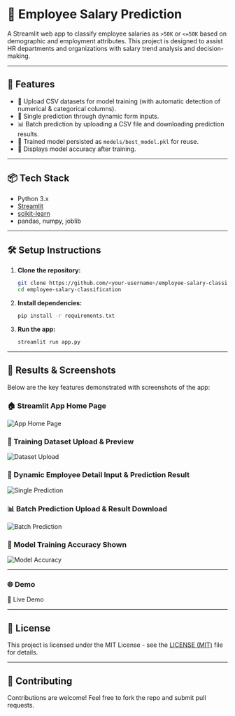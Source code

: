 # 💼 Employee Salary Prediction

A Streamlit web app to classify employee salaries as `>50K` or `<=50K` based on demographic and employment attributes. This project is designed to assist HR departments and organizations with salary trend analysis and decision-making.  

---

## 🚀 Features

- 📂 Upload CSV datasets for model training (with automatic detection of numerical & categorical columns).
- 👤 Single prediction through dynamic form inputs.
- 📊 Batch prediction by uploading a CSV file and downloading prediction results.
- 💾 Trained model persisted as `models/best_model.pkl` for reuse.
- 🎯 Displays model accuracy after training.

---

## 📦 Tech Stack

- Python 3.x
- [Streamlit](https://streamlit.io/)
- [scikit-learn](https://scikit-learn.org/)
- pandas, numpy, joblib

---

## 🛠 Setup Instructions

1. **Clone the repository:**
   ```bash
   git clone https://github.com/<your-username>/employee-salary-classification.git
   cd employee-salary-classification

2. **Install dependencies:**
    ```bash
    pip install -r requirements.txt
    ```

3. **Run the app:**
    ```bash
    streamlit run app.py
    ```
    
---

## 📸 Results & Screenshots
Below are the key features demonstrated with screenshots of the app:

### 🏠 Streamlit App Home Page

![App Home Page](screenshots/app_home_page.png)

### 📂 Training Dataset Upload & Preview

![Dataset Upload](screenshots/dataset_upload.png)

### 👤 Dynamic Employee Detail Input & Prediction Result

![Single Prediction](screenshots/single_prediction.png)

### 📊 Batch Prediction Upload & Result Download

![Batch Prediction](screenshots/batch_prediction.png)

### 🎯 Model Training Accuracy Shown

![Model Accuracy](screenshots/model_accuracy.png)

---

### 🌐 Demo

🔗 Live Demo

---

## 📜 License
This project is licensed under the MIT License - see the [LICENSE (MIT)](LICENSE) file for details.

---

## 🤝 Contributing
Contributions are welcome! Feel free to fork the repo and submit pull requests.
